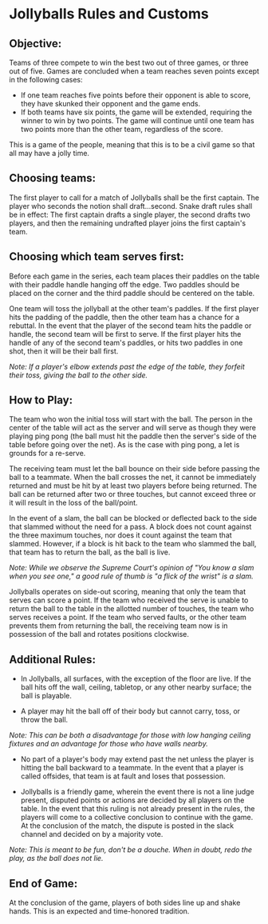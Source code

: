 # Jollyballs Rules and Customs


## **Objective**:
Teams of three compete to win the best two out of three games, or three out of five. Games are concluded when a team reaches seven points except in the following cases:  
* If one team reaches five points before their opponent is able to score, they have skunked their opponent and the game ends.  
* If both teams have six points, the game will be extended, requiring the winner to win by two points.  The game will continue until one team has two points more than the other team, regardless of the score.

This is a game of the people, meaning that this is to be a civil game so that all may have a jolly time.

## Choosing teams:
The first player to call for a match of Jollyballs shall be the first captain. The player who seconds the notion shall draft...second. Snake draft rules shall be in effect: The first captain drafts a single player, the second drafts two players, and then the remaining undrafted player joins the first captain's team.

## Choosing which team serves first:
Before each game in the series, each team places their paddles on the table with their paddle handle hanging off the edge. Two paddles should be placed on the corner and the third paddle should be centered on the table.

One team will toss the jollyball at the other team's paddles. If the first player hits the padding of the paddle, then the other team has a chance for a rebuttal. In the event that the player of the second team hits the paddle or handle, the second team will be first to serve. If the first player hits the handle of any of the second team's paddles, or hits two paddles in one shot, then it will be their ball first.

*Note: If a player's elbow extends past the edge of the table, they forfeit their toss, giving the ball to the other side.*

## How to Play:
The team who won the initial toss will start with the ball. The person in the center of the table will act as the server and will serve as though they were playing ping pong (the ball must hit the paddle then the server's side of the table before going over the net). As is the case with ping pong, a let is grounds for a re-serve.

The receiving team must let the ball bounce on their side before passing the ball to a teammate. When the ball crosses the net, it cannot be immediately returned and must be hit by at least two players before being returned. The ball can be returned after two or three touches, but cannot exceed three or it will result in the loss of the ball/point.

In the event of a slam, the ball can be blocked or deflected back to the side that slammed without the need for a pass. A block does not count against the three maximum touches, nor does it count against the team that slammed. However, if a block is hit back to the team who slammed the ball, that team has to return the ball, as the ball is live.

*Note: While we observe the Supreme Court's opinion of "You know a slam when you see one," a good rule of thumb is "a flick of the wrist" is a slam.*

Jollyballs operates on side-out scoring, meaning that only the team that serves can score a point. If the team who received the serve is unable to return the ball to the table in the allotted number of touches, the team who serves receives a point. If the team who served faults, or the other team prevents them from returning the ball, the receiving team now is
in possession of the ball and rotates positions clockwise.

## Additional Rules:
* In Jollyballs, all surfaces, with the exception of the floor are live. If the ball hits off the wall, ceiling, tabletop, or any other nearby surface; the ball is playable.

* A player may hit the ball off of their body but cannot carry, toss, or throw the ball.

*Note: This can be both a disadvantage for those with low hanging ceiling fixtures and an advantage for those who have walls nearby.*

* No part of a player's body may extend past the net unless the player is hitting the ball backward to a teammate. In the event that a player is called offsides, that team is at fault and loses that possession.

* Jollyballs is a friendly game, wherein the event there is not a line judge present, disputed points or actions are decided by all players on the table. In the event that this ruling is not already present in the rules, the players will come to a collective conclusion to continue with the game. At the conclusion of the match, the dispute is posted in the slack channel and decided on by a majority vote.

*Note: This is meant to be fun, don't be a douche. When in doubt, redo the play, as the ball does not lie.*

## End of Game:
At the conclusion of the game, players of both sides line up and shake hands. This is an expected and time-honored tradition.
